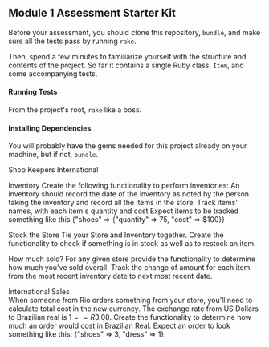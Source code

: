 ## Module 1 Assessment Starter Kit

Before your assessment, you should clone this repository, `bundle`, and make sure all the tests pass by running `rake`.

Then, spend a few minutes to familiarize yourself with the structure and contents of the project. So far it contains a single Ruby class, `Item`, and some accompanying tests.

#### Running Tests

From the project's root, `rake` like a boss.

#### Installing Dependencies

You will probably have the gems needed for this project already on your machine, but if not, `bundle`.



Shop Keepers International

Inventory
Create the following functionality to perform inventories: An inventory should record the date of the inventory as noted by the person taking the inventory and record all the items in the store. Track items' names, with each item's quantity and cost Expect items to be tracked something like this {"shoes" => {"quantity" => 75, "cost" => $100}}

Stock the Store
Tie your Store and Inventory together. Create the functionality to check if something is in stock as well as to restock an item.

How much sold?
For any given store provide the functionality to determine how much you've sold overall.
Track the change of amount for each item from the most recent inventory date to next most recent date.

International Sales  
When someone from Rio orders something from your store, you'll need to calculate total cost in the new currency. The exchange rate from US Dollars to Brazilian real is $1 == R$3.08. Create the functionality to determine how much an order would cost in Brazilian Real. Expect an order to look something like this: {"shoes" => 3, "dress" => 1}.
